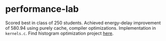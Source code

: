 # performance-lab

Scored best in class of 250 students. Achieved energy-delay improvement of 580.94 using purely cache, compiler optimizations. Implementation in `kernels.c`. Find histogram optimization project [here](https://github.com/arteen1000/threaded-histograms).
